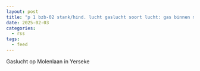 ```yaml
---
layout: post
title: "p 1 bzb-02 stank/hind. lucht gaslucht soort lucht: gas binnen molenlaan yerseke 194233"
date: 2025-02-03
categories: 
  - rss
tags: 
  - feed
---
```


Gaslucht op Molenlaan in Yerseke
